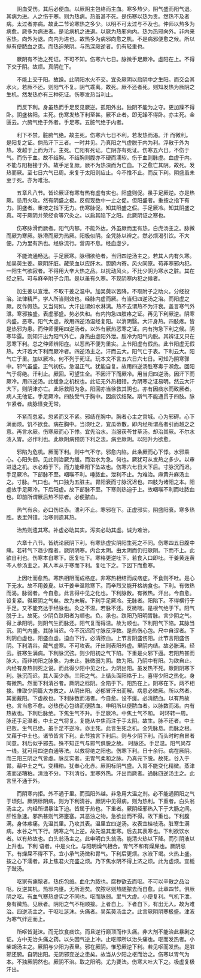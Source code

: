 <!-- { "loadSidebar": true } -->
　　阴血受伤。其后必便血。以厥阴主包络而主血。寒多热少。阴气盛而阳气退。其病为进。人之伤于寒。则为热病。热虽甚不死。是伤寒以热为贵。然热不及者病。太过者亦病。故此二节论寒热之多少。以明不可太过与不及也。仲师以热多为病愈。厥多为病进者。是论病机之进退。以厥为热邪向内。热为热邪向外。非内来客热。向外为退。向内为进也。故热多为病邪向愈之机。不是病邪便愈之候。所以纵有便脓血之患。而热迫荣阴。与热深厥逆者。仍有轻重也。

　　厥阴有不治之死证。不可不知。伤寒六七日。脉微手足厥冷。虚阳在上。不得下交于阴。故烦。真阴在下。

　　不能上交于阳。故躁。此阴阳水火不交。宜灸厥阴以启阴中之生阳。而交会其水火。若厥不还。则阳气不复。阴气乖离。故死。厥不还者死。则知发热为厥阴之生机。然发热亦有三种死证。伤寒发热当利止。

　　而反下利。身虽热而手足反见厥逆。孤阳外出。独阴不能为之守。更加躁不得卧。阴盛格阳。主死。伤寒发热下利至甚。厥不止者。即无躁不得卧。亦主死。金匮云。六腑气绝于外者。手足寒。五脏气绝于内者。

　　利下不禁。脏腑气绝。故主死。伤寒六七日不利。若发热而渴。汗 而微利。是阳复之证。倘热汗下三者。一时并见。乃真阳之气虚脱于内为利。浮散于外为热。发越于上而为汗。主死。亡阳有死证。亡阴亦有死证。伤寒五六日。不伤于气。而伤于血。故不结胸。不结胸则腹亦不硬而濡软。伤于血则脉虚。血虚于内。不能与阳相接于外。故手足复厥。厥不为热深而为亡血。下之愈亡其阴。故死。发热而厥。至七日六气已周。来复于太阳则应止。今不惟不止。而反下利。阴盛虽未至于死。亦为难治。

　　五章凡八节。皆论厥证有寒有热有虚有实也。阳盛则促。虽手足厥逆。亦是热厥。忌用火攻。然有阴盛之极。反假现数中一止之促。但阳盛者。重按之指下有力。阴盛者。重按之指下无力。伤寒脉促。知其阳盛之假。手足厥冷。知其阴盛之真。可于厥阴并荣经俞等穴灸之。以启其陷下之阳。此厥阴证之寒也。

　　伤寒脉滑而厥者。阳气内郁。不能外达。外虽厥而里有热。白虎汤主之。脉微而厥为寒厥。脉滑而厥为热厥。阳极似阴。全凭脉以辨之。然必烦渴引饮。不大便。乃为里有热也。经脉流行。营周不息。经血虚少。

　　不能流通畅达。手足厥寒。脉细欲绝者。当归四逆汤主之。若其人内有久寒。加吴萸生姜。厥阴肝脏。藏荣血以应肝木。胆腑内寄。风火同原。苟非寒邪内犯。一阳生气欲寂者。不得用大辛大热之品。以扰动风火。不比少阴为寒水之脏。其在经之邪。可与麻辛附子合用。是以虽有久寒。不现阴寒内犯之候者。

　　加生姜以宣泄。不取干姜之温中。加吴萸以苦降。不取附子之助火。分经投治。法律精严。学人所当则效也。经脉内虚而厥。有当归四逆汤之治。而阳虚之厥。反作假热。又当何如。大汗出谓如水淋漓。热不去谓热不为汗衰。盖言寒气外泄。寒邪独盛。表虚邪盛。势必失和。有内拘急四肢疼之证。再见下利厥逆。阴寒内盛。恶寒。阳气大虚。故用四逆汤温经复阳。以消阴翳。大汗身热。四肢疼。皆是热邪为患。而仲师便用四逆汤者。以外有厥热恶寒之证。内有拘急下利之候。阴寒毕露。则知汗出为阳气外亡。身热由虚阳外泄。肢冷为阳气内脱。其辨证又只在恶寒下利。总之仲师辨阳症。以恶热不便为里实。上节阳虚有假热。此节阳虚无假热。大汗若大下利而厥冷者。四逆汤主之。汗而云大。阳气亡于表。下利云大。阳气亡于里。加以厥冷。何不列于死证。玩本文不言五六日六七日。可知乃阴寒骤中。邪气虽盛。正气初伤。急温正气。犹能自复。故用四逆汤胜寒毒于濒危。回阳气于将绝。汗利止。厥回。可望生全。不因汗下而厥冷。用当归四逆汤。因汗下而厥冷。用四逆汤。此缓急之机权也。此证无外热相错。为阴寒之证易明。然云大汗大下。则阴津亦亡。此际救阳为急。阳回亦当徐救其阴也。亦有因痰水而致厥者。病人无他证。手足厥冷。四肢受气于胸中。因痰饮结聚。斯气不能通贯于四肢。脉乍紧者。痰脉怪变无常。

　　不紧而忽紧。忽紧而又不紧。邪结在胸中。胸者心主之宫城。心为邪碍。心下满而烦。饥不欲食。病在胸中。当须吐之，宜瓜蒂散。即内经所谓高者引而越之之意。再言水厥。伤寒厥而心下悸。宜先治水。当服茯苓甘草汤。却治其厥。不尔水渍入胃。必作利也。此厥阴病预防下利之法。病至厥阴。以阳升为欲愈。

　　邪陷为危机。厥而下利。则中气不守。邪愈内陷。此条厥而心下悸。水邪乘心。心阳失御。见此则治厥为缓。而治水为急。何也。厥犹可从发热之多少。以审进退之机。水必趋于下。而力能牵阳下坠故也。伤寒六七日大下后。寸脉沉而迟。手足厥冷。下部脉不至。咽喉不利。唾脓血。泄利不止。为难治。麻黄升麻汤主之。寸脉。气口也。气口独为五脏主。胃阳衰而寸脉沉迟也。四肢为诸阳之本。阳虚故手足厥冷。下后阳虚。故下部脉不至。下寒则热迫于上。故咽喉不利而吐脓血也。即前所谓厥后热不除者。必便脓血。

　　热气有余。必口伤烂赤。泄利不止。寒邪在下。正虚邪实。阴盛阳衰。寒多热胜。表里舛错。治寒则遗其热。

　　治热则遗其寒。补虚必助其实。泻实必助其虚。诚为难治。

　　六章十八节。皆统论厥阴下利。有寒热虚实阴阳生死之不同。伤寒四五日腹中痛。若转气下趋少腹者。厥阴阴寒。内合太阴。由太阴而仍归厥阴。下而不上。此欲自利也。伤寒本自寒下。医复吐下。寒格更逆吐下。若食入口即吐。干姜黄连黄芩人参汤主之。其人本从于寒而下利。复吐下之。下因下而愈寒。

　　上因吐而愈热。寒热相阻而成格症。非寒热相结而成痞症。不食则不吐。是心下无水。故不用姜夏。以干姜辛温除寒下。而辛烈又能开格纳食也。下利。有微热而渴。脉弱者。今自愈。此言得中见之化也。下利脉数。有微热。汗出。今自愈。设复紧。得厥阴之气矣。故为未解。下利手足厥冷。无脉者。阳陷下。不得横行于手足。又不能充达于经脉也。灸之不温。若脉不还。反微喘。是根气绝于下。阳气脱于上。故死。少阴负趺阳者为顺也。负。承也。趺阳乃阳明胃脉。言少阴之气。得上承阳明。则阴气生而脉还。阳气复而得温。故为顺也。下利阳气下陷。其脉当沉。阴气内盛。其脉当迟。今不沉迟而寸脉反浮数。是热伤心包。尺中自涩者。下利阴血虚也。阳盛血虚。迫血下行。必清脓血。上节言阴盛伤阳。此节言阳盛伤阴。下利清谷。藏气虚寒。不可攻表。汗出则表阳外虚。里阴内结。故必胀满。经云。脏寒生满病。下利脉沉弦。则少阳初之气下陷。下重是火邪下逼。若阳热甚而脉大。而非初阳之脉象。为未止。脉微弱为阴。数为阳。乃阴中有阳。为欲自止。内经有身热则死之说。而此得少阳中见之化。为阴出阳。虽发热不死。厥阴阴寒下利。脉沉而迟。其人面少赤。三阳之气。上循头面阳格于上。喜得少阳之热化。身有微热。然而下利清谷者。厥阴之标阴。全陷于下。阳热在上。阴寒在下。两不相接。惟取少阴篇大方救之。从阴出阳。必郁冒汗出而解。病患必微厥。所以然者。其面戴阳。下虚故也。下利脉数而渴者。今自愈。设不瘥。必清脓血。以有热故也。言当愈不愈。必热伤心包络而便脓血。申明所以便脓血者。以脉数而渴。内有热故也。下利后脉绝。下焦生气不升。手足厥冷。中焦土气不和。 时环转一周。脉还手足温者。中土之气将复。复能从中焦而注于手太阴。故生。脉不还者。中土已败。生气已绝。虽手足不逆冷。亦主死。此言生死之机。全凭脉息。而脉之根。又藉于中土也。诸节皆言下利。此节独言下利后。则与少阴下利。而头时时自冒者同意。利后似乎邪去。殊不知正气与邪气俱脱之故。 时脉还。手足温。阳气尚存一线。犹可用四逆白通等法。以救将绝之阳也。伤寒下利。日十余行。病在厥阴。而三阳三阴之气皆虚。脉反实者。无胃气柔和之脉。乃真元下脱。故死。谷入于胃。藉中土之气。变糟粕。犹奉心化赤。厥阴标阴气盛。入胃不能变化精微。蒸津液而泌糟粕。清浊不分。下利清谷。里寒外热。汗出而厥者。通脉四逆汤主之。此言里不通于外。

　　而阴寒内拒。外不通于里。而孤阳外越。非急用大温之剂。必不能通阴阳之气于顷刻。厥阴标阴病。则为下利清谷。厥阴中见得病。则为热利。下重者。白头翁汤主之。内经所谓暴注下迫。皆属于热也。下重者。厥阴经邪热入下于大肠之间。肝性急速。邪热甚则气滞壅塞。其恶浊之物。急欲出而不得。故下重也。下利腹满。身体疼痛。先温其里。乃攻其表。温里宜四逆汤。攻表宜桂枝汤。脏寒生满病。水谷之气下行。阴寒之气上逆。故先温其里寒。后去其表寒也。下利欲饮水者。以有热故也。白头翁汤主之。此申明白头翁汤。能清火热以下降。而引阴液以上升也。下利 语者。中是火化。与阳明燥气相合。胃气不和有燥屎也。厥阴忌下。有燥屎不得不下。宜小承气汤微和胃气。下利后更烦。水液下竭。火热上盛。按之心下濡者。非上焦君火充盛之烦。乃下焦水阴不得上济之烦。此为虚烦。宜栀子豉汤。

　　呕家有痈脓者。热伤包络。血化为脓也。腐秽欲去而呕。不可以辛散之品治呕。反逆其机。热邪内壅。无所泄矣。俟脓尽则热随脓去而自愈。此章四节。俱厥阴之呕。有血气寒热虚实之不同也。呕而脉弱。里气大虚。小便复利。气机下泄。身有微热。见厥者。阴阳之气不相顺接。上者自上。下者自下。有出无入。故为难治。四逆汤主之。干呕吐涎沫。头痛者。吴茱萸汤主之。此言厥阴阴寒极盛。津液为寒气绊迎而上。

　　所呕皆涎沫。而无饮食痰饮。而且逆行巅顶而作头痛。非大剂不能治此暴剧之证。方中无治头痛之药。以头因气逆上冲。止呕即所以治头痛也。呕而发热者。小柴胡汤主之。厥阴与少阳为表里。邪在厥阴。惟恐厥逆下利。若见呕而发热。是脏邪还腑。自阴出阳。无阴邪变逆之患矣。故当从少阳之枢而治之。伤寒以胃气为本。不独厥阴然也。厥阴不治。取之阳明。尤为要法。伤寒大吐大下之。极虚复极汗出。

